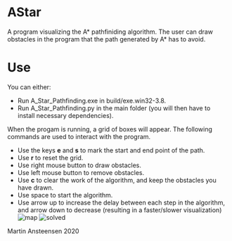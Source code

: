 # AStar
A program visualizing the A* pathfiniding algorithm. 
The user can draw obstacles in the program that the path generated by A* has to avoid.

# Use
You can either:
* Run A_Star_Pathfinding.exe in build/exe.win32-3.8.
* Run A_Star_Pathfinding.py in the main folder (you will then have to install necessary  dependencies).

When the progam is running, a grid of boxes will appear. The following commands are used to interact with the program.

* Use the keys **e** and **s** to mark the start and end point of the path.
* Use **r** to reset the grid.
* Use right mouse button to draw obstacles.
* Use left mouse button to remove obstacles.
* Use **c** to clear the work of the algorithm, and keep the obstacles you have drawn.
* Use space to start the algorithm.
* Use arrow up to increase the delay between each step in the algorithm, and arrow down to decrease (resulting in a faster/slower visualization)
![map](https://github.com/Martin-Ansteensen/AStar/assets/50178947/4ab0c134-d82d-47ec-8547-48941611c653)
![solved](https://github.com/Martin-Ansteensen/AStar/assets/50178947/90fcdde9-8222-45ba-89d1-eaa8c44dcb60)

Martin Ansteensen 2020
